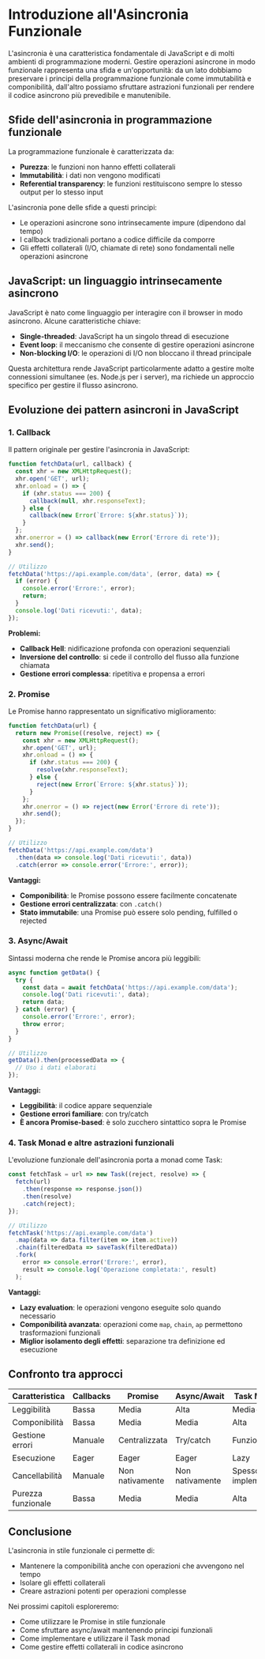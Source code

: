 # Introduzione all'Asincronia Funzionale

L'asincronia è una caratteristica fondamentale di JavaScript e di molti ambienti di programmazione moderni. Gestire operazioni asincrone in modo funzionale rappresenta una sfida e un'opportunità: da un lato dobbiamo preservare i principi della programmazione funzionale come immutabilità e componibilità, dall'altro possiamo sfruttare astrazioni funzionali per rendere il codice asincrono più prevedibile e manutenibile.

## Sfide dell'asincronia in programmazione funzionale

La programmazione funzionale è caratterizzata da:
- **Purezza**: le funzioni non hanno effetti collaterali
- **Immutabilità**: i dati non vengono modificati
- **Referential transparency**: le funzioni restituiscono sempre lo stesso output per lo stesso input

L'asincronia pone delle sfide a questi principi:
- Le operazioni asincrone sono intrinsecamente impure (dipendono dal tempo)
- I callback tradizionali portano a codice difficile da comporre
- Gli effetti collaterali (I/O, chiamate di rete) sono fondamentali nelle operazioni asincrone

## JavaScript: un linguaggio intrinsecamente asincrono

JavaScript è nato come linguaggio per interagire con il browser in modo asincrono. Alcune caratteristiche chiave:

- **Single-threaded**: JavaScript ha un singolo thread di esecuzione
- **Event loop**: il meccanismo che consente di gestire operazioni asincrone
- **Non-blocking I/O**: le operazioni di I/O non bloccano il thread principale

Questa architettura rende JavaScript particolarmente adatto a gestire molte connessioni simultanee (es. Node.js per i server), ma richiede un approccio specifico per gestire il flusso asincrono.

## Evoluzione dei pattern asincroni in JavaScript

### 1. Callback

Il pattern originale per gestire l'asincronia in JavaScript:

```javascript
function fetchData(url, callback) {
  const xhr = new XMLHttpRequest();
  xhr.open('GET', url);
  xhr.onload = () => {
    if (xhr.status === 200) {
      callback(null, xhr.responseText);
    } else {
      callback(new Error(`Errore: ${xhr.status}`));
    }
  };
  xhr.onerror = () => callback(new Error('Errore di rete'));
  xhr.send();
}

// Utilizzo
fetchData('https://api.example.com/data', (error, data) => {
  if (error) {
    console.error('Errore:', error);
    return;
  }
  console.log('Dati ricevuti:', data);
});
```

**Problemi:**
- **Callback Hell**: nidificazione profonda con operazioni sequenziali
- **Inversione del controllo**: si cede il controllo del flusso alla funzione chiamata
- **Gestione errori complessa**: ripetitiva e propensa a errori

### 2. Promise

Le Promise hanno rappresentato un significativo miglioramento:

```javascript
function fetchData(url) {
  return new Promise((resolve, reject) => {
    const xhr = new XMLHttpRequest();
    xhr.open('GET', url);
    xhr.onload = () => {
      if (xhr.status === 200) {
        resolve(xhr.responseText);
      } else {
        reject(new Error(`Errore: ${xhr.status}`));
      }
    };
    xhr.onerror = () => reject(new Error('Errore di rete'));
    xhr.send();
  });
}

// Utilizzo
fetchData('https://api.example.com/data')
  .then(data => console.log('Dati ricevuti:', data))
  .catch(error => console.error('Errore:', error));
```

**Vantaggi:**
- **Componibilità**: le Promise possono essere facilmente concatenate
- **Gestione errori centralizzata**: con `.catch()`
- **Stato immutabile**: una Promise può essere solo pending, fulfilled o rejected

### 3. Async/Await

Sintassi moderna che rende le Promise ancora più leggibili:

```javascript
async function getData() {
  try {
    const data = await fetchData('https://api.example.com/data');
    console.log('Dati ricevuti:', data);
    return data;
  } catch (error) {
    console.error('Errore:', error);
    throw error;
  }
}

// Utilizzo
getData().then(processedData => {
  // Uso i dati elaborati
});
```

**Vantaggi:**
- **Leggibilità**: il codice appare sequenziale
- **Gestione errori familiare**: con try/catch
- **È ancora Promise-based**: è solo zucchero sintattico sopra le Promise

### 4. Task Monad e altre astrazioni funzionali

L'evoluzione funzionale dell'asincronia porta a monad come Task:

```javascript
const fetchTask = url => new Task((reject, resolve) => {
  fetch(url)
    .then(response => response.json())
    .then(resolve)
    .catch(reject);
});

// Utilizzo
fetchTask('https://api.example.com/data')
  .map(data => data.filter(item => item.active))
  .chain(filteredData => saveTask(filteredData))
  .fork(
    error => console.error('Errore:', error),
    result => console.log('Operazione completata:', result)
  );
```

**Vantaggi:**
- **Lazy evaluation**: le operazioni vengono eseguite solo quando necessario
- **Componibilità avanzata**: operazioni come `map`, `chain`, `ap` permettono trasformazioni funzionali
- **Miglior isolamento degli effetti**: separazione tra definizione ed esecuzione

## Confronto tra approcci

| Caratteristica        | Callbacks        | Promise                   | Async/Await             | Task Monad               |
|-----------------------|------------------|---------------------------|-------------------------|--------------------------|
| Leggibilità           | Bassa            | Media                     | Alta                    | Media-Alta               |
| Componibilità         | Bassa            | Media                     | Media                   | Alta                     |
| Gestione errori       | Manuale          | Centralizzata             | Try/catch               | Funzionale               |
| Esecuzione            | Eager            | Eager                     | Eager                   | Lazy                     |
| Cancellabilità        | Manuale          | Non nativamente           | Non nativamente         | Spesso implementata      |
| Purezza funzionale    | Bassa            | Media                     | Media                   | Alta                     |

## Conclusione

L'asincronia in stile funzionale ci permette di:
- Mantenere la componibilità anche con operazioni che avvengono nel tempo
- Isolare gli effetti collaterali
- Creare astrazioni potenti per operazioni complesse

Nei prossimi capitoli esploreremo:
- Come utilizzare le Promise in stile funzionale
- Come sfruttare async/await mantenendo principi funzionali
- Come implementare e utilizzare il Task monad
- Come gestire effetti collaterali in codice asincrono
